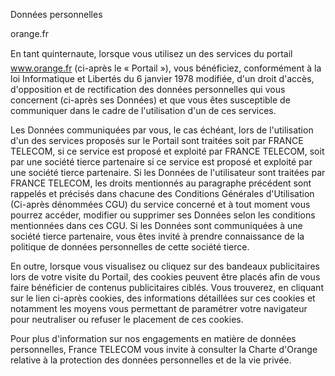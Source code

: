 Données personnelles

orange.fr

En tant quinternaute, lorsque vous utilisez un des services du portail www.orange.fr (ci-après le « Portail »), vous bénéficiez, conformément à la loi Informatique et Libertés du 6 janvier 1978 modifiée, d'un droit d'accès, d'opposition et de rectification des données personnelles qui vous concernent (ci-après ses Données) et que vous êtes susceptible de communiquer dans le cadre de l'utilisation d'un de ces services.

  

Les Données communiquées par vous, le cas échéant, lors de l'utilisation d'un des services proposés sur le Portail sont traitées soit par FRANCE TELECOM, si ce service est proposé et exploité par FRANCE TELECOM, soit par une société tierce partenaire si ce service est proposé et exploité par une société tierce partenaire. Si les Données de l'utilisateur sont traitées par FRANCE TELECOM, les droits mentionnés au paragraphe précédent sont rappelés et précisés dans chacune des Conditions Générales d'Utilisation (Ci-après dénommées CGU) du service concerné et à tout moment vous pourrez accéder, modifier ou supprimer ses Données selon les conditions mentionnées dans ces CGU. Si les Données sont communiquées à une société tierce partenaire, vous êtes invité à prendre connaissance de la politique de données personnelles de cette société tierce.

  

En outre, lorsque vous visualisez ou cliquez sur des bandeaux publicitaires lors de votre visite du Portail, des cookies peuvent être placés afin de vous faire bénéficier de contenus publicitaires ciblés. Vous trouverez, en cliquant sur le lien ci-après cookies, des informations détaillées sur ces cookies et notamment les moyens vous permettant de paramétrer votre navigateur pour neutraliser ou refuser le placement de ces cookies.

  

Pour plus d'information sur nos engagements en matière de données personnelles, France TELECOM vous invite à consulter la Charte d'Orange relative à la protection des données personnelles et de la vie privée.